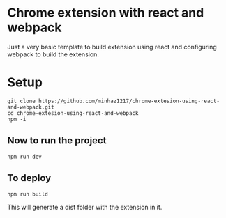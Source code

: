 # Chrome extension with react and webpack

Just a very basic template to build extension using react and configuring webpack to build the extension.

# Setup
```
git clone https://github.com/minhaz1217/chrome-extesion-using-react-and-webpack.git
cd chrome-extesion-using-react-and-webpack
npm -i
```

## Now to run the project
`npm run dev`

## To deploy
`npm run build`

This will generate a dist folder with the extension in it.